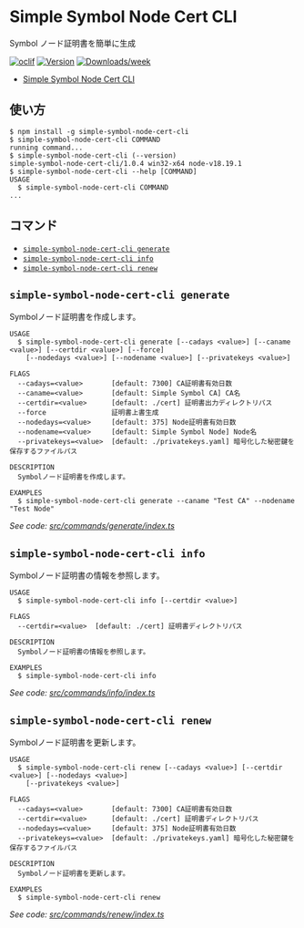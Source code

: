 # Simple Symbol Node Cert CLI

Symbol ノード証明書を簡単に生成

[![oclif](https://img.shields.io/badge/cli-oclif-brightgreen.svg)](https://oclif.io)
[![Version](https://img.shields.io/npm/v/simple-symbol-node-cert-cli.svg)](https://npmjs.org/package/simple-symbol-node-cert-cli)
[![Downloads/week](https://img.shields.io/npm/dw/simple-symbol-node-cert-cli.svg)](https://npmjs.org/package/simple-symbol-node-cert-cli)

<!-- toc -->
* [Simple Symbol Node Cert CLI](#simple-symbol-node-cert-cli)
<!-- tocstop -->

## 使い方

<!-- usage -->
```sh-session
$ npm install -g simple-symbol-node-cert-cli
$ simple-symbol-node-cert-cli COMMAND
running command...
$ simple-symbol-node-cert-cli (--version)
simple-symbol-node-cert-cli/1.0.4 win32-x64 node-v18.19.1
$ simple-symbol-node-cert-cli --help [COMMAND]
USAGE
  $ simple-symbol-node-cert-cli COMMAND
...
```
<!-- usagestop -->

## コマンド

<!-- commands -->
* [`simple-symbol-node-cert-cli generate`](#simple-symbol-node-cert-cli-generate)
* [`simple-symbol-node-cert-cli info`](#simple-symbol-node-cert-cli-info)
* [`simple-symbol-node-cert-cli renew`](#simple-symbol-node-cert-cli-renew)

## `simple-symbol-node-cert-cli generate`

Symbolノード証明書を作成します。

```
USAGE
  $ simple-symbol-node-cert-cli generate [--cadays <value>] [--caname <value>] [--certdir <value>] [--force]
    [--nodedays <value>] [--nodename <value>] [--privatekeys <value>]

FLAGS
  --cadays=<value>       [default: 7300] CA証明書有効日数
  --caname=<value>       [default: Simple Symbol CA] CA名
  --certdir=<value>      [default: ./cert] 証明書出力ディレクトリパス
  --force                証明書上書生成
  --nodedays=<value>     [default: 375] Node証明書有効日数
  --nodename=<value>     [default: Simple Symbol Node] Node名
  --privatekeys=<value>  [default: ./privatekeys.yaml] 暗号化した秘密鍵を保存するファイルパス

DESCRIPTION
  Symbolノード証明書を作成します。

EXAMPLES
  $ simple-symbol-node-cert-cli generate --caname "Test CA" --nodename "Test Node"
```

_See code: [src/commands/generate/index.ts](https://github.com/ccHarvestasya/simple-symbol-node-cert-cli/blob/v1.0.4/src/commands/generate/index.ts)_

## `simple-symbol-node-cert-cli info`

Symbolノード証明書の情報を参照します。

```
USAGE
  $ simple-symbol-node-cert-cli info [--certdir <value>]

FLAGS
  --certdir=<value>  [default: ./cert] 証明書ディレクトリパス

DESCRIPTION
  Symbolノード証明書の情報を参照します。

EXAMPLES
  $ simple-symbol-node-cert-cli info
```

_See code: [src/commands/info/index.ts](https://github.com/ccHarvestasya/simple-symbol-node-cert-cli/blob/v1.0.4/src/commands/info/index.ts)_

## `simple-symbol-node-cert-cli renew`

Symbolノード証明書を更新します。

```
USAGE
  $ simple-symbol-node-cert-cli renew [--cadays <value>] [--certdir <value>] [--nodedays <value>]
    [--privatekeys <value>]

FLAGS
  --cadays=<value>       [default: 7300] CA証明書有効日数
  --certdir=<value>      [default: ./cert] 証明書ディレクトリパス
  --nodedays=<value>     [default: 375] Node証明書有効日数
  --privatekeys=<value>  [default: ./privatekeys.yaml] 暗号化した秘密鍵を保存するファイルパス

DESCRIPTION
  Symbolノード証明書を更新します。

EXAMPLES
  $ simple-symbol-node-cert-cli renew
```

_See code: [src/commands/renew/index.ts](https://github.com/ccHarvestasya/simple-symbol-node-cert-cli/blob/v1.0.4/src/commands/renew/index.ts)_
<!-- commandsstop -->
